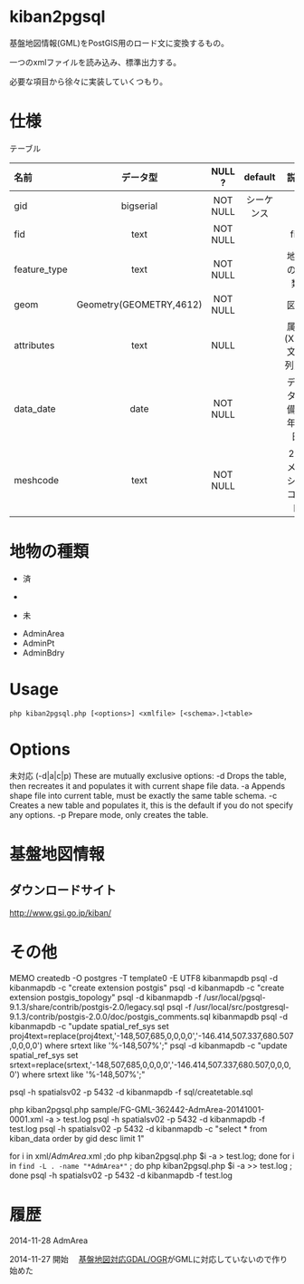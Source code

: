 kiban2pgsql
================
基盤地図情報(GML)をPostGIS用のロード文に変換するもの。

一つのxmlファイルを読み込み、標準出力する。

必要な項目から徐々に実装していくつもり。

# 仕様

テーブル

| 名前           | データ型                 | NULL ?   | default  | 説明            |
|:--------------|:-----------------------:|:--------:|:--------:|:--------------:|
| gid           | bigserial               | NOT NULL | シーケンス |                |
| fid           | text                    | NOT NULL |          | fid            |
| feature_type  | text                    | NOT NULL |          | 地物の種類       |
| geom          | Geometry(GEOMETRY,4612) | NOT NULL |          | 図形            |
| attributes    | text                    | NULL     | <attributes></attributes> | 属性(XML文字列)  <attributes>...</attributes> |
| data_date     | date                    | NOT NULL |          | データ整備の年月日 |
| meshcode      | text                    | NOT NULL |          | 2次メッシュコード |


# 地物の種類
* 済
 - 
* 未
 - AdminArea
 - AdminPt
 - AdminBdry


# Usage
    php kiban2pgsql.php [<options>] <xmlfile> [<schema>.]<table>

# Options
未対応
    (-d|a|c|p) These are mutually exclusive options:
     -d  Drops the table, then recreates it and populates it with current shape file data.
     -a  Appends shape file into current table, must be exactly the same table schema.
     -c  Creates a new table and populates it, this is the default if you do not specify any options.
     -p  Prepare mode, only creates the table.
    



# 基盤地図情報
## ダウンロードサイト
http://www.gsi.go.jp/kiban/

# その他

MEMO
createdb -O postgres -T template0 -E UTF8 kibanmapdb
psql -d kibanmapdb -c "create extension postgis"
psql -d kibanmapdb -c "create extension postgis_topology"
psql -d kibanmapdb -f /usr/local/pgsql-9.1.3/share/contrib/postgis-2.0/legacy.sql
psql -f /usr/local/src/postgresql-9.1.3/contrib/postgis-2.0.0/doc/postgis_comments.sql kibanmapdb
psql -d kibanmapdb -c "update spatial_ref_sys set proj4text=replace(proj4text,'-148,507,685,0,0,0,0','-146.414,507.337,680.507,0,0,0,0') where srtext like '%-148,507%';"
psql -d kibanmapdb -c "update spatial_ref_sys set srtext=replace(srtext,'-148,507,685,0,0,0,0','-146.414,507.337,680.507,0,0,0,0') where srtext like '%-148,507%';"

psql -h spatialsv02 -p 5432 -d kibanmapdb -f sql/createtable.sql

php kiban2pgsql.php sample/FG-GML-362442-AdmArea-20141001-0001.xml -a > test.log
psql -h spatialsv02 -p 5432 -d kibanmapdb -f test.log
psql -h spatialsv02 -p 5432 -d kibanmapdb -c "select * from kiban_data order by gid desc limit 1"

for i in xml/*AdmArea*.xml ;do php kiban2pgsql.php $i -a > test.log; done
for i in `find -L . -name "*AdmArea*"` ; do php kiban2pgsql.php $i -a >> test.log ; done
psql -h spatialsv02 -p 5432 -d kibanmapdb -f test.log


# 履歴
2014-11-28 AdmArea

2014-11-27 開始
　[基盤地図対応GDAL/OGR](http://www.osgeo.jp/foss4g-mext/)がGMLに対応していないので作り始めた

